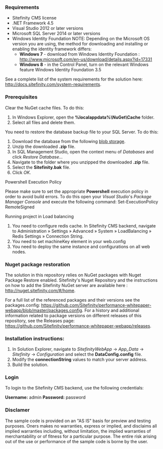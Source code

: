 ### **Requirements**

- Sitefinity CMS license
- .NET Framework 4.5
- Visual Studio 2012 or later versions
- Microsoft SQL Server 2014 or later versions
- Windows Identity Foundation NOTE: Depending on the Microsoft OS version you are using, the method for downloading and installing or enabling the identity framework differs:
  - **Windows 7**  - download from  Windows Identity Foundation : http://www.microsoft.com/en-us/download/details.aspx?id=17331
  - **Windows 8**  - in the Control Panel, turn on the relevant Windows feature Windows Identity Foundation 3.5

See a complete list of the system requirements for the solution here: http://docs.sitefinity.com/system-requirements.

### **Prerequisites**

Clear the NuGet cache files. To do this:

1. In Windows Explorer, open the  **%localappdata%\NuGet\Cache**  folder.
2. Select all files and delete them.

You need to restore the database backup file to your SQL Server. To do this:

1. Download the database from the following [blob storage](https://sitefinitycistorage.blob.core.windows.net/performance-whitepaper/Sitefinity_10.1.6500.0.zip).
2. Unzip the downloaded **.zip** file.
3. In SQL Management Studio, open the context menu of _Databases_ and click _Restore Database..._
4. Navigate to the folder where you unzipped the downloaded **.zip** file.
5. Select the **Sitefinity.bak** file.
6. Click _OK_.

Powershell Execution Policy

Please make sure to set the appropriate  **Powershell**  execution policy in order to avoid build errors. To do this open your _Visual Studio_&#39;s _Package Manager Console_ and execute the following command:
Set-ExecutionPolicy RemoteSigned

Running project in Load balancing 

1. You need to configure redis cache. In Sitefinity CMS backend, navigate to Administration » Settings » Advanced » System » LoadBalancing » Redis Settings » Connection String.
2. You need to set machineKey element in your web.config
3. You need to deploy the same instance and configurations on all web nodes.

### **Nuget package restoration**

The solution in this repository relies on NuGet packages with Nuget Package Restore enabled. Sitefinity&#39;s Nuget Repository and the instructions on how to add the Sitefinity NuGet server are available here : http://nuget.sitefinity.com/#/home.

For a full list of the referenced packages and their versions see the packages.config: https://github.com/Sitefinity/performance-whitepaper-webapp/blob/master/packages.config.
For a history and additional information related to package versions on different releases of this repository, see the Releases page: https://github.com/Sitefinity/performance-whitepaper-webapp/releases.

### **Installation instructions:**

1. In Solution Explorer, navigate to _SitefinityWebApp_ -&gt; _App\_Data_ -&gt; _Sitefinity_ -&gt; _Configuration_ and select the  **DataConfig.config**  file.
2. Modify the  **connectionString**  values to match your server address.
3. Build the solution.

### **Login**

To login to the Sitefinity CMS backend, use the following credentials:

**Username:**  admin  **Password:**  password

### **Disclamer**

The sample code is provided on an "AS IS" basis for preview and testing purposes. Oners makes no warranties, express or implied, and disclaims all implied warranties including, without limitation, the implied warranties of merchantability or of fitness for a particular purpose. The entire risk arising out of the use or performance of the sample code is borne by the user. 
